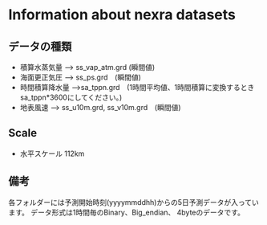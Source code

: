 # Information about nexra datasets

## データの種類

- 積算水蒸気量 —> ss_vap_atm.grd (瞬間値)
- 海面更正気圧 —> ss_ps.grd　(瞬間値)
- 時間積算降水量 —>sa_tppn.grd　(1時間平均値、1時間積算に変換するとき　sa_tppn*3600にしてください。)
- 地表風速 —> ss_u10m.grd, ss_v10m.grd　(瞬間値)

## Scale

- 水平スケール 112km

## 備考

各フォルダーには予測開始時刻(yyyymmddhh)からの5日予測データが入っています。
データ形式は1時間毎のBinary、Big_endian、 4byteのデータです。
